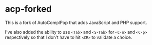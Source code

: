 acp-forked
==========

This is a fork of AutoComplPop that adds JavaScript and PHP support.

I've also added the ability to use `<Tab>` and `<S-Tab>` for `<C-n>` and
`<C-p>` respectively so that I don't have to hit `<CR>` to validate a choice.
